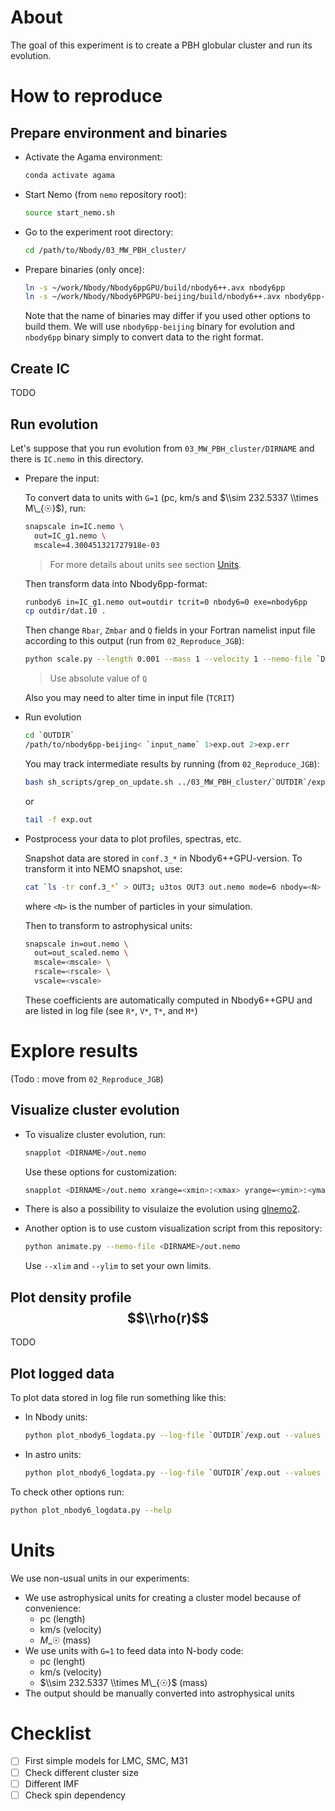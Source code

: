 # About

The goal of this experiment is to create a PBH globular cluster and run its evolution.

# How to reproduce

## Prepare environment and binaries

- Activate the Agama environment:

  ```bash
  conda activate agama
  ```

- Start Nemo (from `nemo` repository root):

  ```bash
  source start_nemo.sh
  ```

- Go to the experiment root directory:

  ```bash
  cd /path/to/Nbody/03_MW_PBH_cluster/
  ```

- Prepare binaries (only once):

  ```bash
  ln -s ~/work/Nbody/Nbody6ppGPU/build/nbody6++.avx nbody6pp
  ln -s ~/work/Nbody/Nbody6PPGPU-beijing/build/nbody6++.avx nbody6pp-beijing
  ```

  Note that the name of binaries may differ if you used other options to build them. We will use `nbody6pp-beijing` binary for evolution and `nbody6pp` binary simply to convert data to the right format.

## Create IC

TODO

## Run evolution

Let's suppose that you run evolution from `03_MW_PBH_cluster/DIRNAME` and there is `IC.nemo` in this directory.

- Prepare the input:

  To convert data to units with `G=1` (pc, km/s and $\\sim 232.5337 \\times M\_{☉}$), run:

  ```bash
  snapscale in=IC.nemo \
    out=IC_g1.nemo \
    mscale=4.300451321727918e-03
  ```

  > For more details about units see section [Units](#Units).

  Then transform data into Nbody6pp-format:

  ```bash
  runbody6 in=IC_g1.nemo out=outdir tcrit=0 nbody6=0 exe=nbody6pp
  cp outdir/dat.10 .
  ```

  Then change `Rbar`, `Zmbar` and `Q` fields in your Fortran namelist input file according to this output (run from `02_Reproduce_JGB`):

  ```bash
  python scale.py --length 0.001 --mass 1 --velocity 1 --nemo-file `DIRNAME`/IC.nemo
  ```

  > Use absolute value of `Q`

  Also you may need to alter time in input file (`TCRIT`)

- Run evolution

  ```bash
  cd `OUTDIR`
  /path/to/nbody6pp-beijing< `input_name` 1>exp.out 2>exp.err
  ```

  You may track intermediate results by running (from `02_Reproduce_JGB`):

  ```bash
  bash sh_scripts/grep_on_update.sh ../03_MW_PBH_cluster/`OUTDIR`/exp.out
  ```

  or

  ```bash
  tail -f exp.out
  ```

- Postprocess your data to plot profiles, spectras, etc.

  Snapshot data are stored in `conf.3_*` in Nbody6++GPU-version. To transform it into NEMO snapshot, use:

  ```bash
  cat `ls -tr conf.3_*` > OUT3; u3tos OUT3 out.nemo mode=6 nbody=<N> ; rm OUT3
  ```

  where `<N>` is the number of particles in your simulation.

  Then to transform to astrophysical units:

  ```bash
  snapscale in=out.nemo \
    out=out_scaled.nemo \
    mscale=<mscale> \
    rscale=<rscale> \
    vscale=<vscale>
  ```

  These coefficients are automatically computed in Nbody6++GPU and are listed in log file (see `R*`, `V*`, `T*`, and `M*`)

# Explore results

(Todo : move from `02_Reproduce_JGB`)

## Visualize cluster evolution

- To visualize cluster evolution, run:

  ```bash
  snapplot <DIRNAME>/out.nemo
  ```

  Use these options for customization:

  ```bash
  snapplot <DIRNAME>/out.nemo xrange=<xmin>:<xmax> yrange=<ymin>:<ymax> times=<tmin>:<tmax>
  ```

- There is also a possibility to visulaize the evolution using [glnemo2](https://projets.lam.fr/projects/glnemo2/wiki/download).

- Another option is to use custom visualization script from this repository:

  ```bash
  python animate.py --nemo-file <DIRNAME>/out.nemo
  ```

  Use `--xlim` and `--ylim` to set your own limits.

## Plot density profile $$\\rho(r)$$

TODO

## Plot logged data

To plot data stored in log file run something like this:

- In Nbody units:

  ```bash
  python plot_nbody6_logdata.py --log-file `OUTDIR`/exp.out --values RLAGR
  ```

- In astro units:

  ```bash
  python plot_nbody6_logdata.py --log-file `OUTDIR`/exp.out --values RLAGR --astro-units
  ```

To check other options run:

  ```bash
  python plot_nbody6_logdata.py --help
  ```

# Units

We use non-usual units in our experiments:

- We use astrophysical units for creating a cluster model because of convenience:
  - pc (length)
  - km/s (velocity)
  - $M\_{☉}$ (mass)
- We use units with `G=1` to feed data into N-body code:
  - pc (lenght)
  - km/s (velocity)
  - $\\sim 232.5337 \\times M\_{☉}$ (mass)
- The output should be manually converted into astrophysical units

# Checklist

- [ ] First simple models for LMC, SMC, M31
- [ ] Check different cluster size
- [ ] Different IMF
- [ ] Check spin dependency
